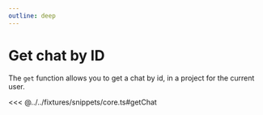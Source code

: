 ```yaml
---
outline: deep
---
```


# Get chat by ID

The `get` function allows you to get a chat by id, in a project for the current user.

<<< @../../fixtures/snippets/core.ts#getChat
